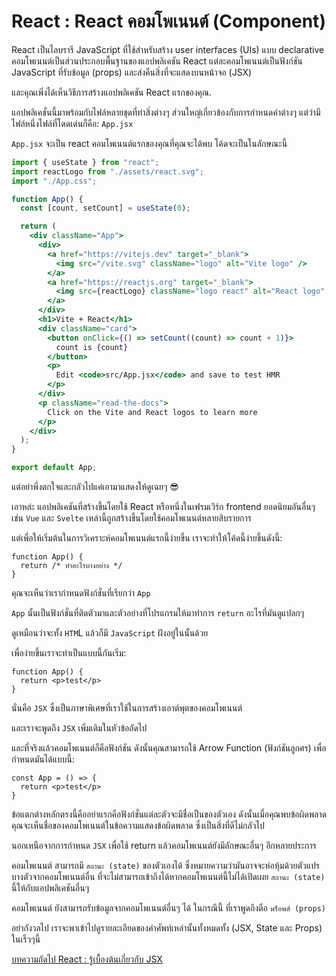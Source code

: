 # React : React คอมโพเนนต์ (Component)

React เป็นไลบรารี JavaScript ที่ใช้สำหรับสร้าง user interfaces (UIs) แบบ declarative คอมโพเนนต์เป็นส่วนประกอบพื้นฐานของแอปพลิเคชัน React แต่ละคอมโพเนนต์เป็นฟังก์ชัน JavaScript ที่รับข้อมูล (props) และส่งคืนสิ่งที่จะแสดงบนหน้าจอ (JSX)

และคุณเพิ่งได้เห็นวิธีการสร้างแอปพลิเคชัน React แรกของคุณ.

แอปพลิเคชั่นนี้มาพร้อมกับไฟล์หลายชุดที่ทําสิ่งต่างๆ ส่วนใหญ่เกี่ยวข้องกับการกําหนดค่าต่างๆ แต่ว่ามีไฟล์หนึ่งไฟล์ที่โดดเด่นก็คือ: `App.jsx`

`App.jsx` จะเป็น react คอมโพเนนต์แรกของคุณที่คุณจะได้พบ โค้ดจะเป็นในลักษณะนี้

```jsx
import { useState } from "react";
import reactLogo from "./assets/react.svg";
import "./App.css";

function App() {
  const [count, setCount] = useState(0);

  return (
    <div className="App">
      <div>
        <a href="https://vitejs.dev" target="_blank">
          <img src="/vite.svg" className="logo" alt="Vite logo" />
        </a>
        <a href="https://reactjs.org" target="_blank">
          <img src={reactLogo} className="logo react" alt="React logo" />
        </a>
      </div>
      <h1>Vite + React</h1>
      <div className="card">
        <button onClick={() => setCount((count) => count + 1)}>
          count is {count}
        </button>
        <p>
          Edit <code>src/App.jsx</code> and save to test HMR
        </p>
      </div>
      <p className="read-the-docs">
        Click on the Vite and React logos to learn more
      </p>
    </div>
  );
}

export default App;
```

แต่อย่าพึ่งตกใจและกลัวไปแค่เอามาแสดงให้ดูเฉยๆ 😎

เอาหล่ะ แอปพลิเคชันที่สร้างขึ้นโดยใช้ React หรือหนึ่งในเฟรมเวิร์ก frontend ยอดนิยมอันอื่นๆ เช่น `Vue` และ `Svelte` เหล่านี้ถูกสร้างขึ้นโดยใช้คอมโพเนนต์หลายสิบรายการ

แต่เพื่อให้เริ่มต้นในการวิเคราะห์คอมโพเนนต์แรกนี้ง่ายขึ้น เราจะทําให้โค้ดนี้ง่ายขึ้นดังนี้:

```
function App() {
  return /* ทำอะไรบางอย่าง */
}
```

คุณจะเห็นว่าเรากําหนดฟังก์ชั่นที่เรียกว่า `App`

`App` นั้นเป็นฟังก์ชั่นที่ติดตัวมาและตัวอย่างที่โปรแกรมให้มาทำการ `return` อะไรที่มันดูแปลกๆ

ดูเหมือนว่าจะทั้ง `HTM`L แล้วก็มี `JavaScript` ฝังอยู่ในนั้นด้วย

เพื่อง่ายขึ้นเราจะทำเป็นแบบนี้กันเริ่ม:

```
function App() {
  return <p>test</p>
}
```

นั่นคือ `JSX` ซึ่งเป็นภาษาพิเศษที่เราใช้ในการสร้างเอาต์พุตของคอมโพเนนต์

และเราจะพูดถึง `JSX` เพิ่มเติมในหัวข้อถัดไป

และที่จริงแล้วคอมโพเนนต์ก็คือฟังก์ชัน ดังนั้นคุณสามารถใช้ Arrow Function (ฟังก์ชันลูกศร) เพื่อกำหนดมันได้แบบนี้:

```
const App = () => {
  return <p>test</p>
}
```

ข้อแตกต่างหลักตรงนี้คืออย่าแรกคือฟังก์ชั่นแต่ละตัวจะมีชื่อเป็นของตัวเอง ดังนั้นเมื่อคุณพบข้อผิดพลาด คุณจะเห็นชื่อของคอมโพเนนต์ในข้อความแสดงข้อผิดพลาด ซึ่งเป็นสิ่งที่ดีไม่กลัวไป

นอกเหนือจากการกำหนด `JSX` เพื่อใช้ return แล้วคอมโพเนนต์ยังมีลักษณะอื่นๆ อีกหลายประการ

คอมโพเนนต์ สามารถมี `สถานะ (state)` ของตัวเองได้ ซึ่งหมายความว่ามันอาจจะห่อหุ้มด้วยตัวแปรบางตัวจากคอมโพเนนต์อื่น ที่จะไม่สามารถเข้าถึงได้หากคอมโพเนนต์นี้ไม่ได้เปิดเผย `สถานะ (state) `นี้ให้กับแอปพลิเคชันอื่นๆ

คอมโพเนนต์ ยังสามารถรับข้อมูลจากคอมโพเนนต์อื่นๆ ได้ ในกรณีนี้ ที่เราพูดถึงตือ `พร็อพส์ (props)`

อย่ากังวลไป เราจะพาเข้าไปดูรายละเอียดของคำศัพท์เหล่านั้นทั้งหมดทั้ง (JSX, State และ Props) ในเร็วๆนี้

[บทความถัดไป React : รู้เบื้องต้นเกี่ยวกับ JSX](https://ppythonbasic.github.io/ppython-basic-web/articles/article-content/react4)
